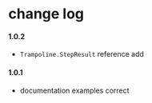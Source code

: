 # change log

#### 1.0.2

  - `Trampoline.StepResult` reference add

#### 1.0.1

  - documentation examples correct
